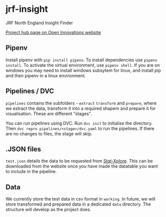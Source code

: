 # jrf-insight
JRF North England Insight Finder

[Project hub page on Open Innovations website](https://open-innovations.org/projects/jrf/north-insight-finder/)

## Pipenv 
Install pipenv with `pip install pipenv`. To install dependencies use `pipenv install`. To activate the virtual environment, use `pipenv shell`. If you are on windows you may need to install windows subsytem for linux, and install pip and then pipenv in a linux environment.

## Pipelines / DVC
`pipelines` contains the subfolders - `extract` `transform` and `prepare`, where we extract the data, transform it into a required shapem and prepare it for visualisation. These are different "stages".

You can run pipelines using DVC. Run `dvc init` to initialise the directory. Then `dvc repro pipelines/<stage>/dvc.yaml` to run the pipelines. If there are no changes to files, the stage will skip.

## .JSON files
`test.json` details the data to be requested from [Stat-Xplore](https://stat-xplore.dwp.gov.uk/webapi/jsf/login.xhtml). This can be downloaded from the website once you have made the datatable you want to include in the pipeline.

## Data
We currently store the test data in csv format in `working`. In future, we will store transformed and prepared data in a dedicated `data` directory. The structure will develop as the project does.
